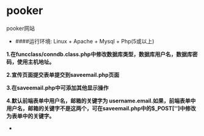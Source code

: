 pooker
======

pooker网站

 - ####运行环境: Linux + Apache + Mysql + Php(5或以上)
 
  **1.在funcclass/conndb.class.php中修改数据库类型，数据库用户名，数据库密码，使用主机地址。**
  
  **2.宣传页面提交表单提交到saveemail.php页面**
  
  **3.在saveemail.php中可添加其他显示操作**
  
  **4.默认前端表单中用户名，邮箱的关键字为 username.email.如果，前端表单中用户名，邮箱的关键字不是这两个，可在saveemail.php中的$_POST['']中修改为表单中的关键字。**
  
  *
  
